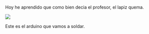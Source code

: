 Hoy he aprendido que como bien decia el profesor, el lapiz quema.

![](https://github.com/Jsamapro/Soldadura-y-diseno/blob/main/led_con_boton_ahiaaaaaaaaaaaaaa.ino)

Este es el arduino que vamos a soldar.
